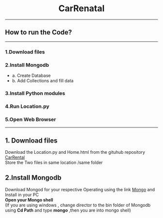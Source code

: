 # <h1 align="center"> CarRenatal</h1>
---
## How to run the Code?
---
### 1.Download files
### 2.Install Mongodb
* a. Create Database
* b. Add Collections and fill data
### 3.Install Python modules
### 4.Run Location.py
### 5.Open Web Browser
---
## 1. Download files
 Download the Location.py and Home.html from the gituhub repository [CarRental](https://github.com/Gangadhar454/CarRental) <br />
 Store the Two files in same location /same folder
## 2.Install Mongodb
 Download Mongod for your respective Operating using the link [Mongo](https://www.mongodb.com/try/download/community) and Install in your PC <br />
 **Open your Mongo shell** <br />
 (If you are using windows , change director to the bin folder of Mongodb using **Cd Path** and type **mongo** ,then you are into mongo shell)
 
 
 
